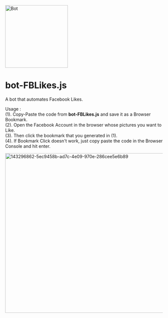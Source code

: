 
<img src="https://freepngimg.com/thumb/terminator/21148-9-terminator-picture.png" width="200" title="Bot" alt="Bot" />  

# bot-FBLikes.js
A bot that automates Facebook Likes.  

Usage :  
(1). Copy-Paste the code from **bot-FBLikes.js** and save it as a Browser Bookmark.  
(2). Open the Facebook Account in the browser whose pictures you want to Like.  
(3). Then click the bookmark that you generated in (1).  
(4). If Bookmark Click doesn't work, just copy paste the code in the Browser Console and hit enter.  

<img width="510" alt="143296862-5ec9458b-ad7c-4e09-970e-286cee5e6b89" src="https://user-images.githubusercontent.com/6196046/147591940-52389d85-aab8-4b18-badd-da75bf6d4dbf.png">
